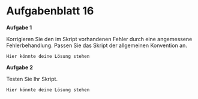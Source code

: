 # Aufgabenblatt 16

**Aufgabe 1**

Korrigieren Sie den im Skript vorhandenen Fehler durch eine angemessene Fehlerbehandlung. Passen Sie das Skript der allgemeinen Konvention an.

`Hier könnte deine Lösung stehen`

**Aufgabe 2**

Testen Sie Ihr Skript.

`Hier könnte deine Lösung stehen`
